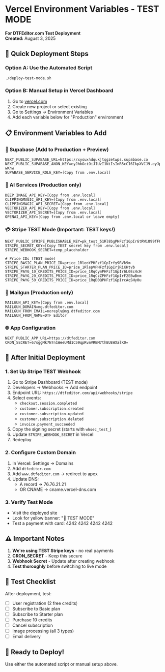 # Vercel Environment Variables - TEST MODE

**For DTFEditor.com Test Deployment**  
**Created:** August 3, 2025

## 🎯 Quick Deployment Steps

### Option A: Use the Automated Script

```bash
./deploy-test-mode.sh
```

### Option B: Manual Setup in Vercel Dashboard

1. Go to [vercel.com](https://vercel.com)
2. Create new project or select existing
3. Go to Settings → Environment Variables
4. Add each variable below for "Production" environment

## 📋 Environment Variables to Add

### 🔷 Supabase (Add to Production + Preview)

```
NEXT_PUBLIC_SUPABASE_URL=https://xysuxhdqukjtqgzetwps.supabase.co
NEXT_PUBLIC_SUPABASE_ANON_KEY=eyJhbGciOiJIUzI1NiIsInR5cCI6IkpXVCJ9.eyJpc3MiOiJzdXBhYmFzZSIsInJlZiI6Inh5c3V4aGRxdWtqdHFnemV0d3BzIiwicm9sZSI6ImFub24iLCJpYXQiOjE3NTI1ODczNDgsImV4cCI6MjA2ODE2MzM0OH0.6RyKRNtisph9JeBOhcllQZvFmSxLzsnG2kYl7D-wKnw
SUPABASE_SERVICE_ROLE_KEY=[Copy from .env.local]
```

### 🎨 AI Services (Production only)

```
DEEP_IMAGE_API_KEY=[Copy from .env.local]
CLIPPINGMAGIC_API_KEY=[Copy from .env.local]
CLIPPINGMAGIC_API_SECRET=[Copy from .env.local]
VECTORIZER_API_KEY=[Copy from .env.local]
VECTORIZER_API_SECRET=[Copy from .env.local]
OPENAI_API_KEY=[Copy from .env.local or leave empty]
```

### 💳 Stripe TEST Mode (Important: TEST keys!)

```
NEXT_PUBLIC_STRIPE_PUBLISHABLE_KEY=pk_test_51Rl8bgPHFzf1GpIrGtRWiO99fFOaVQZ1PDc4vlR90STU2EuRi6sZK2pHbhNphsv7zwJWhLITBExCdXGdQNti2FQX00jHL7NnCV
STRIPE_SECRET_KEY=[Copy TEST secret key from .env.local]
STRIPE_WEBHOOK_SECRET=temp_placeholder

# Price IDs (TEST mode)
STRIPE_BASIC_PLAN_PRICE_ID=price_1RleoYPHFzf1GpIrfy9RVk9m
STRIPE_STARTER_PLAN_PRICE_ID=price_1RlepVPHFzf1GpIrjRiKHtvb
STRIPE_PAYG_10_CREDITS_PRICE_ID=price_1RqCymPHFzf1GpIr6L0Ec4cH
STRIPE_PAYG_20_CREDITS_PRICE_ID=price_1RqCzZPHFzf1GpIrF2EBwBnm
STRIPE_PAYG_50_CREDITS_PRICE_ID=price_1RqD0QPHFzf1GpIrcAqSHy0u
```

### 📧 Mailgun (Production only)

```
MAILGUN_API_KEY=[Copy from .env.local]
MAILGUN_DOMAIN=mg.dtfeditor.com
MAILGUN_FROM_EMAIL=noreply@mg.dtfeditor.com
MAILGUN_FROM_NAME=DTF Editor
```

### 🌐 App Configuration

```
NEXT_PUBLIC_APP_URL=https://dtfeditor.com
CRON_SECRET=67sggMk7N7n1WeeUMd1C59qpRvmVRBM7thBUEWXalK0=
```

## 🔄 After Initial Deployment

### 1. Set Up Stripe TEST Webhook

1. Go to Stripe Dashboard (TEST mode)
2. Developers → Webhooks → Add endpoint
3. Endpoint URL: `https://dtfeditor.com/api/webhooks/stripe`
4. Select events:
   - `checkout.session.completed`
   - `customer.subscription.created`
   - `customer.subscription.updated`
   - `customer.subscription.deleted`
   - `invoice.payment_succeeded`
5. Copy the signing secret (starts with `whsec_test_`)
6. Update `STRIPE_WEBHOOK_SECRET` in Vercel
7. Redeploy

### 2. Configure Custom Domain

1. In Vercel: Settings → Domains
2. Add `dtfeditor.com`
3. Add `www.dtfeditor.com` → redirect to apex
4. Update DNS:
   - A record → 76.76.21.21
   - OR CNAME → cname.vercel-dns.com

### 3. Verify Test Mode

- Visit the deployed site
- Look for yellow banner: "🧪 TEST MODE"
- Test a payment with card: 4242 4242 4242 4242

## ⚠️ Important Notes

1. **We're using TEST Stripe keys** - no real payments
2. **CRON_SECRET** - Keep this secure
3. **Webhook Secret** - Update after creating webhook
4. **Test thoroughly** before switching to live mode

## 🧪 Test Checklist

After deployment, test:

- [ ] User registration (2 free credits)
- [ ] Subscribe to Basic plan
- [ ] Subscribe to Starter plan
- [ ] Purchase 10 credits
- [ ] Cancel subscription
- [ ] Image processing (all 3 types)
- [ ] Email delivery

## 🚀 Ready to Deploy!

Use either the automated script or manual setup above.
